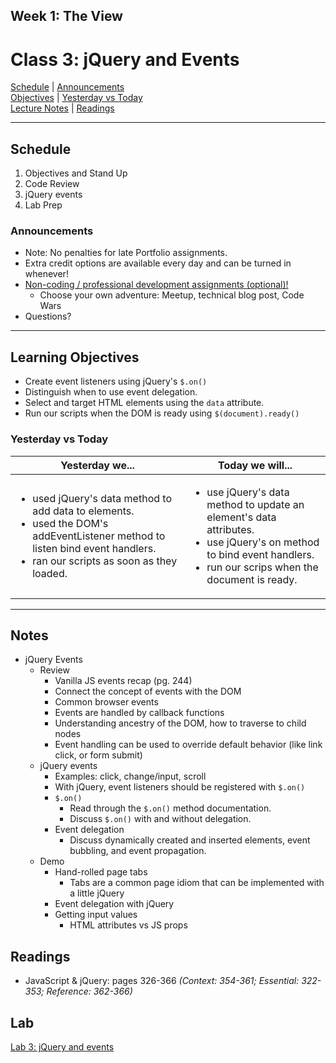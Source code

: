 ## **Week 1: The View**
# Class 3: jQuery and Events 

[Schedule](#schedule) | [Announcements](#announcements) </br>
[Objectives](#learning-objectives) | [Yesterday vs Today](#yesterday-vs-today) </br>
[Lecture Notes](#notes) | [Readings](#readings)


<hr></hr>

## Schedule
1. Objectives and Stand Up
1. Code Review
1. jQuery events
1. Lab Prep

### Announcements
* Note: No penalties for late Portfolio assignments.
* Extra credit options are available every day and can be turned in whenever!
* [Non-coding / professional development assignments (optional)!](../../PROFESSIONAL.md)
    * Choose your own adventure: Meetup, technical blog post, Code Wars
* Questions?

<hr></hr>

## Learning Objectives
* Create event listeners using jQuery's `$.on()`
* Distinguish when to use event delegation.
* Select and target HTML elements using the `data` attribute.
* Run our scripts when the DOM is ready using `$(document).ready()`


### Yesterday vs Today
| Yesterday we... | Today we will... |
| --------------- | ---------------- |
| <ul><li> used jQuery's data method to add data to elements.</li><li> used the DOM's addEventListener method to listen bind event handlers.</li><li> ran our scripts as soon as they loaded.</li></ul> | <ul><li> use jQuery's data method to update an element's data attributes. </li><li> use jQuery's on method to bind event handlers. </li><li> run our scrips when the document is ready. </li></ul> |




<hr></hr>

## Notes

* jQuery Events
    * Review
        * Vanilla JS events recap (pg. 244)
        * Connect the concept of events with the DOM
        * Common browser events
        * Events are handled by callback functions
        * Understanding ancestry of the DOM, how to traverse to child nodes
        * Event handling can be used to override default behavior (like link click, or form submit)
    * jQuery events
        * Examples: click, change/input, scroll
        * With jQuery, event listeners should be registered with `$.on()`
        * `$.on()`
            * Read through the `$.on()` method documentation.
            * Discuss `$.on()` with and without delegation.
        * Event delegation
            * Discuss dynamically created and inserted elements, event bubbling, and event propagation.
  * Demo
    * Hand-rolled page tabs
        * Tabs are a common page idiom that can be implemented with a little jQuery
    * Event delegation with  jQuery
    * Getting input values
        * HTML attributes vs JS props


## Readings

* JavaScript & jQuery: pages 326-366
  *(Context: 354-361; Essential: 322-353; Reference: 362-366)*



## Lab
[Lab 3: jQuery and events](https://github.com/cfpdx-301d-spring-2017/lab-03-jquery-events)
